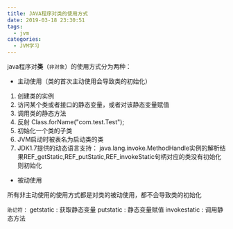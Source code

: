 ```yaml
---
title: JAVA程序对类的使用方式
date: 2019-03-18 23:30:51
tags:
  - jvm
categories:
  - JVM学习
---
```

java程序对**类**（`非对象`）的使用方式分为两种：

* 主动使用（类的首次主动使用会导致类的初始化）

<!-- more -->

1. 创建类的实例
2. 访问某个类或者接口的静态变量，或者对该静态变量赋值
3. 调用类的静态方法
4. 反射 Class.forName("com.test.Test");
5. 初始化一个类的子类
6. JVM启动时被表名为启动类的类
7. JDK1.7提供的动态语言支持：
    java.lang.invoke.MethodHandle实例的解析结果REF_getStatic,REF_putStatic,REF_invokeStatic句柄对应的类没有初始化则初始化

* 被动使用

所有非主动使用的使用方式都是对类的被动使用，都不会导致类的初始化

`助记符：`
getstatic : 获取静态变量
putstatic : 静态变量赋值
invokestatic : 调用静态方法